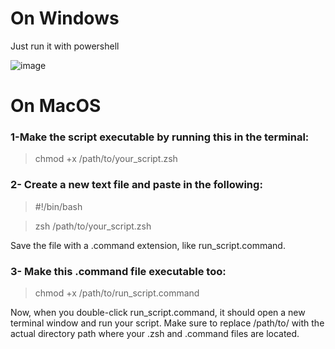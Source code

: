 # On Windows
Just run it with powershell

![image](https://user-images.githubusercontent.com/106617809/236036687-7c11d709-d222-412a-9931-1d2295a38660.png)

# On MacOS
### 1-Make the script executable by running this in the terminal:

  > chmod +x /path/to/your_script.zsh

### 2- Create a new text file and paste in the following:

  > #!/bin/bash

  > zsh /path/to/your_script.zsh

Save the file with a .command extension, like run_script.command.

### 3- Make this .command file executable too:
  > chmod +x /path/to/run_script.command

Now, when you double-click run_script.command, it should open a new terminal window and run your script. Make sure to replace /path/to/ with the actual directory path where your .zsh and .command files are located.

